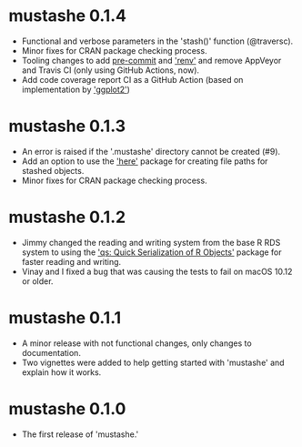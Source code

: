 # mustashe 0.1.4

- Functional and verbose parameters in the 'stash()' function (@traversc).
- Minor fixes for CRAN package checking process.
- Tooling changes to add [pre-commit](https://pre-commit.com) and ['renv'](https://CRAN.R-project.org/package=renv) and remove AppVeyor and Travis CI (only using GitHub Actions, now).
- Add code coverage report CI as a GitHub Action (based on implementation by ['ggplot2'](https://github.com/tidyverse/ggplot2/blob/master/.github/workflows/test-coverage.yaml))

# mustashe 0.1.3

- An error is raised if the '.mustashe' directory cannot be created (#9).
- Add an option to use the ['here'](https://CRAN.R-project.org/package=here) package for creating file paths for stashed objects.
- Minor fixes for CRAN package checking process.

# mustashe 0.1.2

- Jimmy changed the reading and writing system from the base R RDS system to using the ['qs: Quick Serialization of R Objects'](https://CRAN.R-project.org/package=qs) package for faster reading and writing.
- Vinay and I fixed a bug that was causing the tests to fail on macOS 10.12 or older.

# mustashe 0.1.1

- A minor release with not functional changes, only changes to documentation.
- Two vignettes were added to help getting started with 'mustashe' and explain how it works.

# mustashe 0.1.0

- The first release of 'mustashe.'
